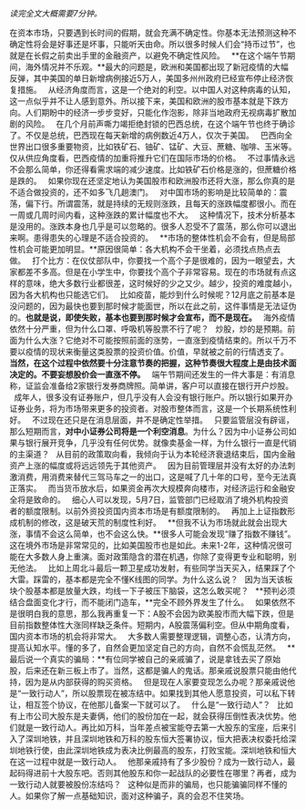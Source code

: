 *读完全文大概需要7分钟。*  
  
在资本市场，只要遇到长时间的假期，就会充满不确定性。你基本无法预测这种不确定性将会是好事还是坏事，只能听天由命。所以很多时候人们会“持币过节”，也就是在长假之前卖出手里的金融资产，以避免不确定性风险。
 
**在这个端午节期间，海外情况并不乐观。**最大的问题是，欧洲和美国都出现了新冠疫情的大幅反弹，其中美国的单日新增病例接近5万人，美国多州州政府已经宣布停止经济恢复措施。
 
从经济角度而言，这是一个绝对的利空。以中国人对这种病毒的认知，这一点似乎并不让人感到意外。所以接下来，美国和欧洲的股市基本就是下跌方向。人们期盼中的经济一步步变好，只能化作泡影，除非当地政府无视病毒扩散加剧的风险。
 
在几个月前声嘶力竭拒绝封锁的巴西总统，在这个端午节也终于确诊了。不仅是总统，巴西现在每天新增的病例数近4万人，仅次于美国。
 
巴西向全世界出口很多重要物资，比如铁矿石、铀矿、锰矿、大豆、蔗糖、咖啡、玉米等。仅从供应角度看，巴西疫情的加重将推升它们在国际市场的价格。
 
不过事情永远不会那么简单，你还得看需求端的减少速度。比如铁矿石价格是涨的，但蔗糖价格是跌的。
 
如果你现在还坚定地认为美国股市和欧洲股市还将大涨，那么你真的是不适合做投资的，还不如多飞几趟澳门。
 
对中国市场的影响是比较简单的：震荡，偏下行。所谓震荡，就是持续的无规则涨跌，且每天的涨跌幅度都很小。而在一周或几周时间内看，这种涨跌的累计幅度也不大。
 
这种情况下，技术分析基本是没用的。涨跌本身也几乎是可以忽略的。很多人忍受不了震荡，那么你可以退出来啊。患得患失的心理是不适合投资的。
 
**市场的整体性机会不会有，但是局部性机会可能更加明显。**原因很简单：各大机构不会干坐着，必须找点热点去做。
 
打个比方：在仪仗部队中，你要找一个高个子是很难的，因为一眼望去，大家都差不多高。但是在小学生中，你要找个高个子非常容易。现在的市场就有点这样的意味，绝大多数行业都很差，这时候好的少之又少。越少，投资的难度越小，因为各大机构也只能选它们。
 
比如疫苗，能炒到什么时候呢？12月底之前基本是没问题的，因为最快也要到那时候才能面世，所以在此之前，这件事情是无法证伪的。**也就是说，即使失败，基本也要到那时候才会宣布，而不是现在。**
 
海外疫情依然十分严重，但为什么口罩、呼吸机等股票不行了呢？
 
炒股，炒的是预期。前面为什么大涨？它绝对不可能按照前面的涨势，一直涨到疫情结束的。所以千万不要以疫情的现状来衡量这类股票的投资价值。价值，早就被之前的行情透支了。
 
**当然，在这个过程中依然要十分注意节奏的把握，这种节奏很大程度上是由技术面决定的。不要妄想股价会一直涨不停。**
 
端午节期间还发生的一件大事是：有消息称，证监会准备给2家银行发券商牌照。简单讲，客户可以直接在银行开户炒股。
 
成年人，很多没有证券账户，但几乎没有人会没有银行账户。所以银行如果开办证券业务，将为市场带来更多的投资者。对股市整体而言，这是一个长期系统性利好。
 
不过现在还只是在消息层面，并不是确定性举措。
 
只要监管层没有辟谣，那么短期而言，**对中小证券公司将是一个利空消息**。为什么？因为中小证券公司如果与银行展开竞争，几乎没有任何优势。就像卖基金一样，为什么银行一直是代销的主渠道？
 
从目前的政策取向看，我倾向于认为本轮经济衰退结束后，国内金融资产上涨的幅度或将远远领先于其他资产。
 
因为目前管理层并没有太好的办法刺激消费，用消费来替代三驾马车之一的出口，这是喊了几十年的口号，至今无法真正落实。
 
而当货币放水后，如果资金再次大规模奔向楼市，对经济运行和金融安全将是致命的。
 
细心人可以发现，5月7日，监管部门已经取消了境外机构投资者的额度限制。以前外资投资国内资本市场是有额度限制的。
 
再加上上证指数形成机制的修改，这是破天荒的制度性利好。
 
**但我不认为市场就此就会出现大涨，事情不会这么简单，也不会这么快。**很多人可能会发现“赚了指数不赚钱”。这在境外市场是非常常见的，比如美国股市也是如此。未来1-2年，这种情况很可能在大多数人身上重演。面对政策隐含的潜在机遇，你除了变得更专业和聪明，别无他法。
 
比如上周北斗最后一颗卫星成功发射，有些同学当天买入，结果踩了个大雷。踩雷的，基本都是完全不懂K线图的同学。为什么这么说？
 
因为当天该板块个股基本都是放量大跌，均线一下子被压下脑袋，这怎么敢买呢？
 
**预判必须结合盘面变化才行，而不能闭门造车，**完全不顾外界发生了什么。
 
如果依然不是很明白我的意思，那么我再重复一下：A股不会因为欧美股市而大幅下跌，但是目前指数整体性大涨同样缺乏条件。短期内，A股震荡偏利空。但从中期角度看，国内资本市场的机会将非常大。
 
大多数人需要整理逻辑，调整心态，认清方向，提高认知水平。懂的多了，自然会更加坚定自己的方向，自然不会慌乱茫然。
 
**最后说一个真实的骗局：**有位同学被自己的亲戚骗了，说是拿钱去买了原始股，后来还在新三板上市了。当然，这都是骗人的鬼话。那亲戚说股票只能由他代持，因为是从内部获得的购买资格。
 
但是现在人家要变现怎么办呢？那亲戚说他是“一致行动人”，所以股票现在被冻结中。如果找到其他人愿意投资，可以私下转让，相互签个协议，在他那儿备案一下就可以了。
 
什么是“一致行动人”？
 
比如有上市公司大股东是夫妻俩，他们的股份加在一起，就会获得压倒性表决优势。他们就是一致行动人。再比如万科，当年差点被宝能夺去第一大股东的宝座，后来引入了深圳地铁，并且深圳地铁和万科的股东恒大签署协议，恒大把表决权委托给深圳地铁行使，由此深圳地铁成为表决比例最高的股东，打败宝能。深圳地铁和恒大在这一过程中就是一致行动人。
 
他那亲戚持有了多少股份？成为一致行动人，最起码得进前十大股东吧。否则其他股东和你一起战队的必要性在哪里？再者，成为一致行动人就要被股份冻结吗？
 
这种似是而非的骗局，也只能骗骗同样不懂的人。如果你了解一点基础知识，面对这种骗子，真的会忍不住笑场。